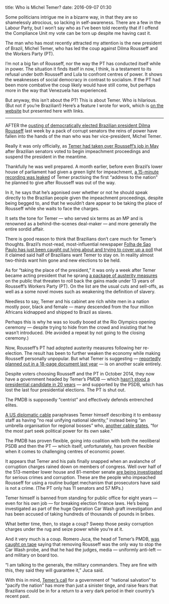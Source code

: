 title: Who is Michel Temer?
date: 2016-09-07 01:30

Some politicians intrigue me in a bizarre way, in that they are so shamelessly atrocious, so lacking in self-awareness. There are a few in the Labour Party, but I won’t say who as I’ve been told recently that if I offend the Compliance Unit my vote can be torn up despite me having cast it.

The man who has most recently attracted my attention is the new president of Brazil, Michel Temer, who has led the coup against Dilma Rousseff and the Workers Party (PT).

I’m not a big fan of Rousseff, nor the way the PT has conducted itself while in power. The situation it finds itself in now, I think, is a testament to its refusal under both Rousseff and Lula to confront centres of power. It shows the weaknesses of social democracy in contrast to socialism. If the PT had been more combative the coup likely would have still come, but perhaps more in the way that Venezuela has experienced.

But anyway, this isn’t about the PT! This is about Temer. Who is hilarious. (But not if you’re Brazilian!) Here’s a feature I wrote for work, which is [on the website][mstar] but presented here with links.

[mstar]: http://morningstaronline.co.uk/a-540e-Who-is-Michel-Temer

* * *

AFTER the [ousting of democratically elected Brazilian president Dilma Rousseff][impeachment] last week by a pack of corrupt senators the reins of power have fallen into the hands of the man who was her vice-president, Michel Temer.

[impeachment]: http://www.bbc.co.uk/news/world-latin-america-37237513

Really it was only officially, as [Temer had taken over Rousseff’s job in May][suspended] after Brazilian senators voted to begin impeachment proceedings and suspend the president in the meantime.

[suspended]: https://www.theguardian.com/world/2016/may/12/dilma-rousseff-brazil-president-impeached-senate-vote

Thankfully he was well prepared. A month earlier, before even Brazil’s lower house of parliament had given a green light for impeachment, [a 15-minute recording was leaked][leak] of Temer practising the first “address to the nation” he planned to give after Rousseff was out of the way.

[leak]: http://www.bloomberg.com/news/articles/2016-04-11/brazil-s-vp-practices-national-unity-speech-in-leaked-audio

In it, he says that he’s agonised over whether or not he should speak directly to the Brazilian people given the impeachment proceedings, despite being begged to, and that he wouldn’t dare appear to be taking the place of Rousseff while she waits to face the charges.

It sets the tone for Temer — who served six terms as an MP and is renowned as a behind-the-scenes deal-maker — and more generally the entire sordid affair.

There is good reason to think that Brazilians don’t care much for Temer’s thoughts. Brazil’s most-read, most-influential newspaper [Folha de Sao Paulo has just been caught out lying about and trying to cover up a poll][folha-poll] that it claimed said half of Brazilians want Temer to stay on. In reality almost two-thirds want him gone and new elections to be held.

[folha-poll]: https://theintercept.com/2016/07/21/folhas-journalistic-fraud-far-worse-than-we-reported-yesterday-a-smoking-gun-emerges/

As for “taking the place of the president,” it was only a week after Temer became acting president that he sprang [a package of austerity measures][may-austerity] on the public that threaten to roll back the gains made under 13 years of Rousseff’s Workers Party (PT). On the list are the usual cuts and sell-offs, as well as a some novel moves such as weakening the definition of slavery.

Needless to say, Temer and his cabinet are rich white men in a nation mostly poor, black and female — many descended from the four million Africans kidnapped and shipped to Brazil as slaves.

[may-austerity]: https://www.theguardian.com/world/2016/may/20/brazil-rightwing-government-michel-temer

Perhaps this is why he was so loudly booed at the Rio Olympics opening ceremony — despite trying to hide from the crowd and insisting that he wasn’t introduced. (He avoided a repeat by not going to the closing ceremony.)

Now, Rousseff’s PT had adopted austerity measures following her re-election. The result has been to further weaken the economy while making Rousseff personally unpopular. But what Temer is suggesting — [reportedly planned out in a 18-page document last year][econ] — is on another scale entirely.

[econ]: http://www.economist.com/news/americas/21698719-michel-temer-has-better-ideas-dilma-rousseff-does-not-mean-he-will-be-successful

Despite voters choosing Rousseff and the PT in October 2014, they now have a government headed by Temer’s PMDB — which [hasn’t stood a presidential candidate in 20 years][1994-election] — and supported by the PSDB, which has lost the last four presidential elections. The PT is shut out.

[1994-election]: https://en.wikipedia.org/wiki/Brazilian_general_election,_1994

The PMDB is supposedly “centrist” and effectively defends entrenched elites.

[A US diplomatic cable][cable-1] paraphrases Temer himself describing it to embassy staff as having “no real unifying national identity,” instead being “an umbrella organisation for regional bosses” who, [another cable states][cable-2], “for the most part seek political power for its own sake.”

[cable-1]: https://wikileaks.org/plusd/cables/06SAOPAULO30_a.html
[cable-2]: https://wikileaks.org/plusd/cables/06SAOPAULO689_a.html

The PMDB has proven flexible, going into coalition with both the neoliberal PSDB and then the PT — which itself, unfortunately, has proven flexible when it comes to challenging centres of economic power.

It appears that Temer and his pals finally snapped when an avalanche of corruption charges rained down on members of congress. Well over half of the 513-member lower house and 81-member senate [are being investigated][latimes] for serious crimes and corruption. These are the people who impeached Rousseff for using a routine budget mechanism that prosecutors have said is not a crime. (The PT only has 11 senators and 57 MPs.)

[latimes]: http://www.latimes.com/world/mexico-americas/la-fg-brazil-impeach-20160328-story.html

Temer himself is banned from standing for public office for eight years — even for his own job — for breaking election finance laws. He’s being investigated as part of the huge Operation Car Wash graft investigation and has been accused of taking hundreds of thousands of pounds in bribes.

What better time, then, to stage a coup? Sweep those pesky corruption charges under the rug and seize power while you’re at it.

And it very much is a coup. Romero Juca, the head of Temer’s PMDB, [was caught on tape][juca] saying that removing Rousseff was the only way to stop the Car Wash probe, and that he had the judges, media — uniformly anti-left — and military on board too.

[juca]: https://theintercept.com/2016/05/23/new-political-earthquake-in-brazil-is-it-now-time-for-media-outlets-to-call-this-a-coup/

“I am talking to the generals, the military commanders. They are fine with this, they said they will guarantee it,” Juca said.

With this in mind, [Temer’s call][salvation] for a government of “national salvation” to “pacify the nation” has more than just a sinister tinge, and raise fears that Brazilians could be in for a return to a very dark period in their country’s recent past.

[salvation]: http://www.theglobeandmail.com/news/world/new-brazilian-president-michel-temer-calls-for-profound-reflection/article30006592/
